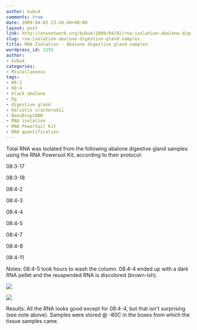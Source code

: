 ```yaml
---
author: kubu4
comments: true
date: 2009-04-02 23:49:49+00:00
layout: post
link: http://onsnetwork.org/kubu4/2009/04/02/rna-isolation-abalone-digestive-gland-samples/
slug: rna-isolation-abalone-digestive-gland-samples
title: RNA Isolation - Abalone digestive gland samples
wordpress_id: 1155
author:
- kubu4
categories:
- Miscellaneous
tags:
- 08:3
- 08:4
- black abalone
- Dg
- digestive gland
- Haliotis cracherodii
- NanoDrop1000
- RNA isolation
- RNA PowerSoil Kit
- RNA quantification
---
```


Total RNA was isolated from the following abalone digestive gland samples using the RNA Powersoil Kit, according to their protocol:

08:3-17

08:3-18

08:4-2

08:4-3

08:4-4

08:4-5

08:4-7

08:4-8

08:4-11

Notes: 08:4-5 took hours to wash the column. 08:4-4 ended up with a dark RNA pellet and the reuspended RNA is discolored (brown-ish).

![](http://eagle.fish.washington.edu/Arabidopsis/RNA%20Spec%20Readings/20090402%20RNA%20SJW.jpg)

![](http://eagle.fish.washington.edu/Arabidopsis/RNA%20Spec%20Readings/20090403%20RNA%20SJW.jpg)

Results: All the RNA looks good except for 08:4-4, but that isn't surprising (see note above). Samples were stored @ -80C in the boxes from which the tissue samples came.
